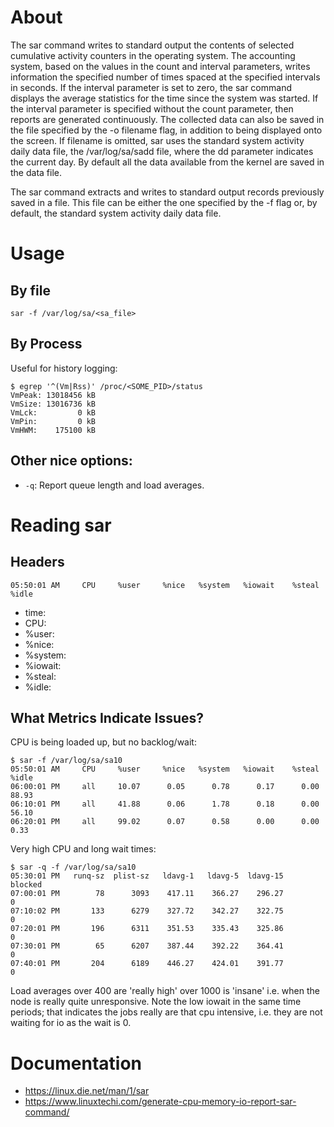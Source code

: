 # About
The sar command writes to standard output the contents of selected cumulative activity counters in the operating system. The accounting system, based on the values in the count and interval parameters, writes information the specified number of times spaced at the specified intervals in seconds. If the interval parameter is set to zero, the sar command displays the average statistics for the time since the system was started. If the interval parameter is specified without the count parameter, then reports are generated continuously. The collected data can also be saved in the file specified by the -o filename flag, in addition to being displayed onto the screen. If filename is omitted, sar uses the standard system activity daily data file, the /var/log/sa/sadd file, where the dd parameter indicates the current day. By default all the data available from the kernel are saved in the data file.

The sar command extracts and writes to standard output records previously saved in a file. This file can be either the one specified by the -f flag or, by default, the standard system activity daily data file.

# Usage

## By file
```
sar -f /var/log/sa/<sa_file>
```

## By Process
Useful for history logging:
```
$ egrep '^(Vm|Rss)' /proc/<SOME_PID>/status
VmPeak: 13018456 kB
VmSize: 13016736 kB
VmLck:         0 kB
VmPin:         0 kB
VmHWM:    175100 kB
```

## Other nice options:

* `-q`: Report queue length and load averages. 


# Reading sar

## Headers
```
05:50:01 AM     CPU     %user     %nice   %system   %iowait    %steal     %idle
```

* time:
* CPU:
* %user:
* %nice:
* %system:
* %iowait:
* %steal:
* %idle:

## What Metrics Indicate Issues?

CPU is being loaded up, but no backlog/wait:
```
$ sar -f /var/log/sa/sa10
05:50:01 AM     CPU     %user     %nice   %system   %iowait    %steal     %idle
06:00:01 PM     all     10.07      0.05      0.78      0.17      0.00     88.93
06:10:01 PM     all     41.88      0.06      1.78      0.18      0.00     56.10
06:20:01 PM     all     99.02      0.07      0.58      0.00      0.00      0.33
```

Very high CPU and long wait times:
```
$ sar -q -f /var/log/sa/sa10
05:30:01 PM   runq-sz  plist-sz   ldavg-1   ldavg-5  ldavg-15   blocked
07:00:01 PM        78      3093    417.11    366.27    296.27         0
07:10:02 PM       133      6279    327.72    342.27    322.75         0
07:20:01 PM       196      6311    351.53    335.43    325.86         0
07:30:01 PM        65      6207    387.44    392.22    364.41         0
07:40:01 PM       204      6189    446.27    424.01    391.77         0
```

Load averages over 400 are 'really high' over 1000 is 'insane' i.e. when the node is really quite unresponsive. Note the low iowait in the same time periods; that indicates the jobs really are that cpu intensive, i.e. they are not waiting for io as the wait is 0.


# Documentation
* https://linux.die.net/man/1/sar
* https://www.linuxtechi.com/generate-cpu-memory-io-report-sar-command/
